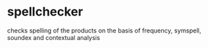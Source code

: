 # spellchecker
checks spelling of the products on the basis of frequency, symspell, soundex and contextual analysis
